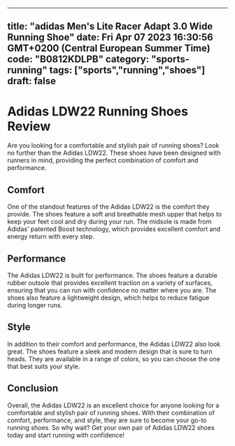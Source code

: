 
---
title: "adidas Men's Lite Racer Adapt 3.0 Wide Running Shoe" 
date: Fri Apr 07 2023 16:30:56 GMT+0200 (Central European Summer Time)
code: "B0812KDLPB"
category: "sports-running"
tags: ["sports","running","shoes"] 
draft: false
---
    
# Adidas LDW22 Running Shoes Review

Are you looking for a comfortable and stylish pair of running shoes? Look no further than the Adidas LDW22. These shoes have been designed with runners in mind, providing the perfect combination of comfort and performance.

## Comfort

One of the standout features of the Adidas LDW22 is the comfort they provide. The shoes feature a soft and breathable mesh upper that helps to keep your feet cool and dry during your run. The midsole is made from Adidas' patented Boost technology, which provides excellent comfort and energy return with every step.

## Performance

The Adidas LDW22 is built for performance. The shoes feature a durable rubber outsole that provides excellent traction on a variety of surfaces, ensuring that you can run with confidence no matter where you are. The shoes also feature a lightweight design, which helps to reduce fatigue during longer runs.

## Style

In addition to their comfort and performance, the Adidas LDW22 also look great. The shoes feature a sleek and modern design that is sure to turn heads. They are available in a range of colors, so you can choose the one that best suits your style.

## Conclusion

Overall, the Adidas LDW22 is an excellent choice for anyone looking for a comfortable and stylish pair of running shoes. With their combination of comfort, performance, and style, they are sure to become your go-to running shoes. So why wait? Get your own pair of Adidas LDW22 shoes today and start running with confidence!